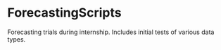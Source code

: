 # ForecastingScripts
Forecasting trials during internship. Includes initial tests of various data types.
